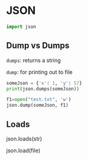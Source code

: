 # JSON

```python
import json
```

## Dump vs Dumps

`dumps`: returns a string

`dump`: for printing out to file

```python
someJson = {'x': 1, 'y': 57}
print(json.dumps(someJson))

f1=open("test.txt", 'w')
json.dump(someJson, f1)
```

## Loads

json.loads(str)

json.load(file)

